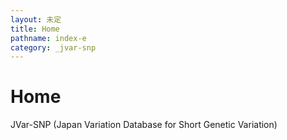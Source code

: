 ```yaml
---
layout: 未定
title: Home
pathname: index-e
category: _jvar-snp
---
```


# Home

JVar-SNP (Japan Variation Database for Short Genetic Variation)

